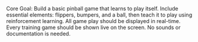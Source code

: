 Core Goal: Build a basic pinball game that learns to play itself. Include essential elements: flippers, bumpers, and a ball, then teach it to play using reinforcement learning. All game play should be displayed in real-time. Every training game should be shown live on the screen. No sounds or documentation is needed.